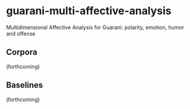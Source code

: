 # guarani-multi-affective-analysis
Multidimensional Affective Analysis for Guarani: polarity, emotion, humor and offense

## Corpora
(forthcoming)

## Baselines
(forthcoming)
